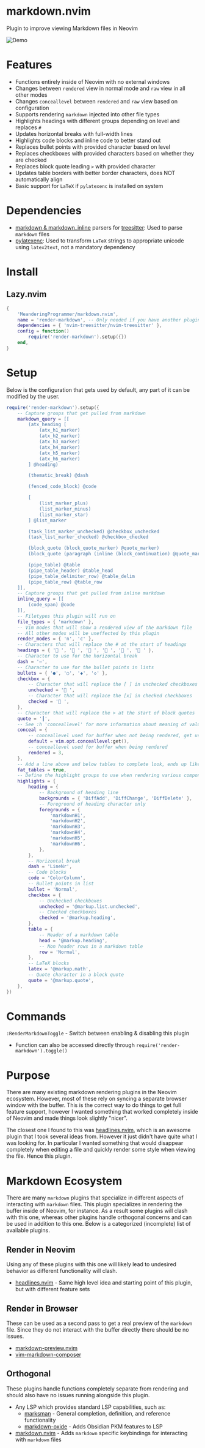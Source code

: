 # markdown.nvim

Plugin to improve viewing Markdown files in Neovim

![Demo](demo/demo.gif)

# Features

- Functions entirely inside of Neovim with no external windows
- Changes between `rendered` view in normal mode and `raw` view in all other modes
- Changes `conceallevel` between `rendered` and `raw` view based on configuration
- Supports rendering `markdown` injected into other file types
- Highlights headings with different groups depending on level and replaces `#`
- Updates horizontal breaks with full-width lines
- Highlights code blocks and inline code to better stand out
- Replaces bullet points with provided character based on level
- Replaces checkboxes with provided characters based on whether they are checked
- Replaces block quote leading `>` with provided character
- Updates table borders with better border characters, does NOT automatically align
- Basic support for `LaTeX` if `pylatexenc` is installed on system

# Dependencies

- [markdown & markdown_inline](https://github.com/tree-sitter-grammars/tree-sitter-markdown)
  parsers for [treesitter](https://github.com/nvim-treesitter/nvim-treesitter):
  Used to parse `markdown` files
- [pylatexenc](https://pypi.org/project/pylatexenc/): Used to transform `LaTeX` strings
  to appropriate unicode using `latex2text`, not a mandatory dependency

# Install

## Lazy.nvim

```lua
{
    'MeanderingProgrammer/markdown.nvim',
    name = 'render-markdown', -- Only needed if you have another plugin named markdown.nvim
    dependencies = { 'nvim-treesitter/nvim-treesitter' },
    config = function()
        require('render-markdown').setup({})
    end,
}
```

# Setup

Below is the configuration that gets used by default, any part of it can be modified
by the user.

```lua
require('render-markdown').setup({
    -- Capture groups that get pulled from markdown
    markdown_query = [[
        (atx_heading [
            (atx_h1_marker)
            (atx_h2_marker)
            (atx_h3_marker)
            (atx_h4_marker)
            (atx_h5_marker)
            (atx_h6_marker)
        ] @heading)

        (thematic_break) @dash

        (fenced_code_block) @code

        [
            (list_marker_plus)
            (list_marker_minus)
            (list_marker_star)
        ] @list_marker

        (task_list_marker_unchecked) @checkbox_unchecked
        (task_list_marker_checked) @checkbox_checked

        (block_quote (block_quote_marker) @quote_marker)
        (block_quote (paragraph (inline (block_continuation) @quote_marker)))

        (pipe_table) @table
        (pipe_table_header) @table_head
        (pipe_table_delimiter_row) @table_delim
        (pipe_table_row) @table_row
    ]],
    -- Capture groups that get pulled from inline markdown
    inline_query = [[
        (code_span) @code
    ]],
    -- Filetypes this plugin will run on
    file_types = { 'markdown' },
    -- Vim modes that will show a rendered view of the markdown file
    -- All other modes will be uneffected by this plugin
    render_modes = { 'n', 'c' },
    -- Characters that will replace the # at the start of headings
    headings = { '󰲡 ', '󰲣 ', '󰲥 ', '󰲧 ', '󰲩 ', '󰲫 ' },
    -- Character to use for the horizontal break
    dash = '—',
    -- Character to use for the bullet points in lists
    bullets = { '●', '○', '◆', '◇' },
    checkbox = {
        -- Character that will replace the [ ] in unchecked checkboxes
        unchecked = '󰄱 ',
        -- Character that will replace the [x] in checked checkboxes
        checked = ' ',
    },
    -- Character that will replace the > at the start of block quotes
    quote = '┃',
    -- See :h 'conceallevel' for more information about meaning of values
    conceal = {
        -- conceallevel used for buffer when not being rendered, get user setting
        default = vim.opt.conceallevel:get(),
        -- conceallevel used for buffer when being rendered
        rendered = 3,
    },
    -- Add a line above and below tables to complete look, ends up like a window
    fat_tables = true,
    -- Define the highlight groups to use when rendering various components
    highlights = {
        heading = {
            -- Background of heading line
            backgrounds = { 'DiffAdd', 'DiffChange', 'DiffDelete' },
            -- Foreground of heading character only
            foregrounds = {
                'markdownH1',
                'markdownH2',
                'markdownH3',
                'markdownH4',
                'markdownH5',
                'markdownH6',
            },
        },
        -- Horizontal break
        dash = 'LineNr',
        -- Code blocks
        code = 'ColorColumn',
        -- Bullet points in list
        bullet = 'Normal',
        checkbox = {
            -- Unchecked checkboxes
            unchecked = '@markup.list.unchecked',
            -- Checked checkboxes
            checked = '@markup.heading',
        },
        table = {
            -- Header of a markdown table
            head = '@markup.heading',
            -- Non header rows in a markdown table
            row = 'Normal',
        },
        -- LaTeX blocks
        latex = '@markup.math',
        -- Quote character in a block quote
        quote = '@markup.quote',
    },
})
```

# Commands

`:RenderMarkdownToggle` - Switch between enabling & disabling this plugin

- Function can also be accessed directly through `require('render-markdown').toggle()`

# Purpose

There are many existing markdown rendering plugins in the Neovim ecosystem. However,
most of these rely on syncing a separate browser window with the buffer. This is
the correct way to do things to get full feature support, however I wanted something
that worked completely inside of Neovim and made things look slightly "nicer".

The closest one I found to this was [headlines.nvim](https://github.com/lukas-reineke/headlines.nvim),
which is an awesome plugin that I took several ideas from. However it just didn't
have quite what I was looking for. In particular I wanted something that would
disappear completely when editing a file and quickly render some style when viewing
the file. Hence this plugin.

# Markdown Ecosystem

There are many `markdown` plugins that specialize in different aspects of interacting
with `markdown` files. This plugin specializes in rendering the buffer inside of
Neovim, for instance. As a result some plugins will clash with this one, whereas
other plugins handle orthogonal concerns and can be used in addition to this one.
Below is a categorized (incomplete) list of available plugins.

## Render in Neovim

Using any of these plugins with this one will likely lead to undesired behavior as
different functionality will clash.

- [headlines.nvim](https://github.com/lukas-reineke/headlines.nvim) - Same high
  level idea and starting point of this plugin, but with different feature sets

## Render in Browser

These can be used as a second pass to get a real preview of the `markdown` file.
Since they do not interact with the buffer directly there should be no issues.

- [markdown-preview.nvim](https://github.com/iamcco/markdown-preview.nvim)
- [vim-markdown-composer](https://github.com/euclio/vim-markdown-composer)

## Orthogonal

These plugins handle functions completely separate from rendering and should also
have no issues running alongside this plugin.

- Any LSP which provides standard LSP capabilities, such as:
  - [marksman](https://github.com/artempyanykh/marksman) - General completion,
    definition, and reference functionality
  - [markdown-oxide](https://github.com/Feel-ix-343/markdown-oxide) - Adds Obsidian
    PKM features to LSP
- [markdown.nvim](https://github.com/tadmccorkle/markdown.nvim) - Adds `markdown`
  specific keybindings for interacting with `markdown` files
